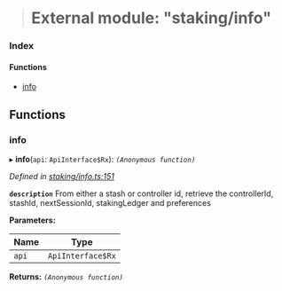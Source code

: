 > # External module: "staking/info"

### Index

#### Functions

* [info](_staking_info_.md#info)

## Functions

###  info

▸ **info**(`api`: `ApiInterface$Rx`): *`(Anonymous function)`*

*Defined in [staking/info.ts:151](https://github.com/polkadot-js/api/blob/71011cf/packages/api-derive/src/staking/info.ts#L151)*

**`description`** From either a stash or controller id, retrieve the controllerId, stashId, nextSessionId, stakingLedger and preferences

**Parameters:**

Name | Type |
------ | ------ |
`api` | `ApiInterface$Rx` |

**Returns:** *`(Anonymous function)`*
